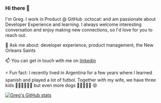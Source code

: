 ### Hi there 👋

I'm Greg. I work in Product @ GitHub :octocat: and am passionate about Developer Experience and learning. I always welcome interesting conversation and enjoy making new connections, so I'd love for you to reach out.  

💬 Ask me about: developer experience, product management, the New Orleans Saints

📫 You can get in touch with me on [linkedin](http://linkedin.com/in/gregmondello) 

⚡ Fun fact: I recently lived in Argentina for a few years where I learned spanish and played a lot of futbol. Together with my wife, we have three kids 👦🏼👦🏾👧🏼 but even more dogs 🐕‍🦺🐩🦮🐶  :dizzy_face:



[![Greg's GitHub stats](https://github-readme-stats.vercel.app/api?username=gmondello)](https://github.com/anuraghazra/github-readme-stats) 


<!--
**gmondello/gmondello** is a ✨ _special_ ✨ repository because its `README.md` (this file) appears on your GitHub profile.

Here are some ideas to get you started:


-->
